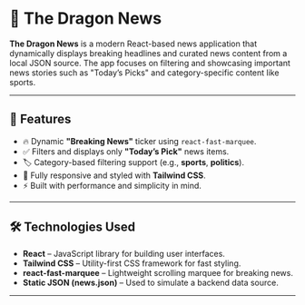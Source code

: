 # 🐉 The Dragon News

**The Dragon News** is a modern React-based news application that dynamically displays breaking headlines and curated news content from a local JSON source. The app focuses on filtering and showcasing important news stories such as "Today’s Picks" and category-specific content like sports.

---

## 🚀 Features

- 🔥 Dynamic **"Breaking News"** ticker using `react-fast-marquee`.
- ✅ Filters and displays only **"Today’s Pick"** news items.
- 🏷 Category-based filtering support (e.g., **sports**, **politics**).
- 📱 Fully responsive and styled with **Tailwind CSS**.
- ⚡ Built with performance and simplicity in mind.

---

## 🛠 Technologies Used

- **React** – JavaScript library for building user interfaces.
- **Tailwind CSS** – Utility-first CSS framework for fast styling.
- **react-fast-marquee** – Lightweight scrolling marquee for breaking news.
- **Static JSON (news.json)** – Used to simulate a backend data source.

---
